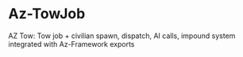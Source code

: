 # Az-TowJob
AZ Tow: Tow job + civilian spawn, dispatch, AI calls, impound system integrated with Az-Framework exports
